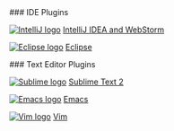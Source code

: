 <div class="row">
  <div class="col-md-6" markdown="1">
### IDE Plugins

[![IntelliJ logo](images/IntellIJ-IDEA.png)](webstorm/)
[IntelliJ IDEA and WebStorm](webstorm/)

[![Eclipse logo](images/eclipse.png)](eclipse-plugin/)
[Eclipse](eclipse-plugin/)
  </div>

  <div class="col-md-6" markdown="1">
### Text Editor Plugins

[![Sublime logo](images/sublime.png)](https://github.com/dart-lang/dart-sublime-bundle#readme)
[Sublime Text 2](https://github.com/dart-lang/dart-sublime-bundle#readme)

[![Emacs logo](images/emacs.png)](https://github.com/nex3/dart-mode)
[Emacs](https://github.com/nex3/dart-mode)

[![Vim logo](images/vim.png)](https://github.com/dart-lang/dart-vim-plugin)
[Vim](https://github.com/dart-lang/dart-vim-plugin)
  </div>
</div>
